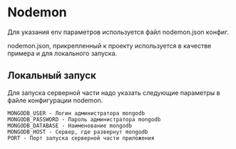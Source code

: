 # Nodemon

Для указания env параметров используется файл nodemon.json конфиг.

nodemon.json, прикрепленный к проекту используется в качестве примера и для локального запуска.

## Локальный запуск

Для запуска серверной части надо указать следующие параметры в файле конфигурации nodemon.
```
MONGODB_USER - Логин администратора mongodb
MONGODB_PASSWORD - Пароль администратора mongodb
MONGODB_DATABASE - Наименование mongodb
MONGODB_HOST - Сервер, где развернут mongodb
PORT - Порт запуска серверной части приложения
```